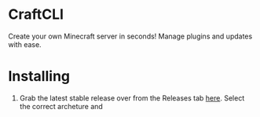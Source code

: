 # CraftCLI
Create your own Minecraft server in seconds! Manage plugins
and updates with ease.

# Installing
1. Grab the latest stable release over from the Releases tab
[here](https://github.com/AwesomeBFM/CraftCLI/releases). Select the correct archeture and 
